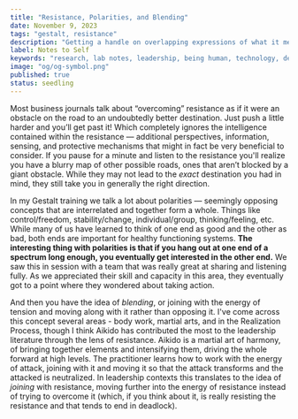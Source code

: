 ```yaml
---
title: "Resistance, Polarities, and Blending"
date: November 9, 2023
tags: "gestalt, resistance"
description: "Getting a handle on overlapping expressions of what it means to work with resistance."
label: Notes to Self
keywords: "research, lab notes, leadership, being human, technology, design, cosmology, worlding"
image: "og/og-symbol.png"
published: true
status: seedling
---
```


Most business journals talk about “overcoming” resistance as if it were an obstacle on the road to an undoubtedly better destination. Just push a little harder and you’ll get past it! Which completely ignores the intelligence contained within the resistance &mdash; additional perspectives, information, sensing, and protective mechanisms that might in fact be very beneficial to consider. If you pause for a minute and listen to the resistance you'll realize you have a blurry map of other possible roads, ones that aren’t blocked by a giant obstacle. While they may not lead to the _exact_ destination you had in mind, they still take you in generally the right direction.

In my Gestalt training we talk a lot about polarities &mdash; seemingly opposing concepts that are interrelated and together form a whole. Things like control/freedom, stability/change, individual/group, thinking/feeling, etc. While many of us have learned to think of one end as good and the other as bad, both ends are important for healthy functioning systems. **The interesting thing with polarities is that if you hang out at one end of a spectrum long enough, you eventually get interested in the other end.** We saw this in session with a team that was really great at sharing and listening fully. As we appreciated their skill and capacity in this area, they eventually got to a point where they wondered about taking action.

And then you have the idea of _blending_, or joining with the energy of tension and moving along with it rather than opposing it. I've come across this concept several areas - body work, martial arts, and in the Realization Process, though I think Aikido has contributed the most to the leadership literature through the lens of resistance. Aikido is a martial art of harmony, of bringing together elements and intensifying them, driving the whole forward at high levels. The practitioner learns how to work with the energy of attack, joining with it and moving it so that the attack transforms and the attacked is neutralized. In leadership contexts this translates to the idea of _joining_ with resistance, moving further into the energy of resistance instead of trying to overcome it (which, if you think about it, is really resisting the resistance and that tends to end in deadlock).
